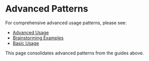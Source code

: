 # Advanced Patterns

For comprehensive advanced usage patterns, please see:
- [Advanced Usage](./advanced-usage.md)
- [Brainstorming Examples](./brainstorming.md)
- [Basic Usage](./basic-usage.md)

This page consolidates advanced patterns from the guides above.